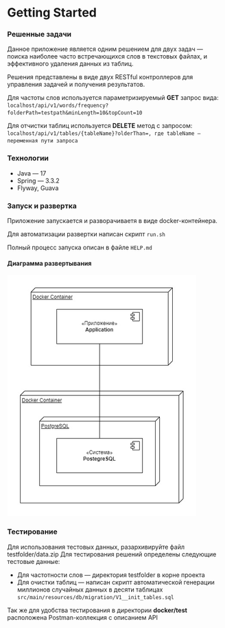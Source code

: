 # Getting Started

### Решенные задачи
Данное приложение является одним решением для двух задач — поиска наиболее часто встречающихся 
слов в текстовых файлах, и эффективного удаления данных из таблиц.

Решения представлены в виде двух RESTful контроллеров для управления задачей и получения результатов.  

Для частоты слов используется параметризируемый **GET** запрос вида: `localhost/api/v1/words/frequency?folderPath=testpath&minLength=10&topCount=10`

Для отчистки таблиц используется **DELETE** метод с запросом: `localhost/api/v1/tables/{tableName}?olderThan=, где tableName — переменная пути запроса`


### Технологии

* Java — 17
* Spring — 3.3.2
* Flyway, Guava


### Запуск и развертка
Приложение запускается и разворачиваетя в виде docker-контейнера.

Для автоматизации развертки написан скрипт `run.sh `

Полный процесс запуска описан в файле `HELP.md`

#### Диаграмма развертывания
![img.png](deploy-diagram.png)


### Тестирование 
Для использования тестовых данных, разархивируйте файл testfolder/data.zip 
Для тестирования решений определены следующие тестовые данные: 
* Для частотности слов — директория testfolder в корне проекта
* Для очистки таблиц — написан скрипт автоматической генерации миллионов случайных данных в десяти таблицах 
`src/main/resources/db/migration/V1__init_tables.sql`

Так же для удобства тестирования в директории **docker/test** расположена Postman-коллекция с описанием API
